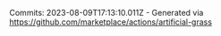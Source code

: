 Commits: 2023-08-09T17:13:10.011Z - Generated via https://github.com/marketplace/actions/artificial-grass
<br>
